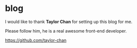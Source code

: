 # blog

I would like to thank **Taylor Chan** for setting up this blog for me. 

Please follow him, he is a real awesome front-end developer. 

https://github.com/taylor-chan
